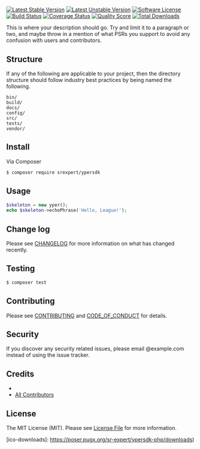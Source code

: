 # 
[![Latest Stable Version](https://poser.pugx.org/sr-expert/ypersdk-php/v)](//packagist.org/packages/sr-expert/ypersdk-php)
[![Latest Unstable Version](https://poser.pugx.org/sr-expert/ypersdk-php/v/unstable)](//packagist.org/packages/sr-expert/ypersdk-php)
[![Software License][ico-license]](LICENSE.md)
[![Build Status][ico-travis]](https://travis-ci.com/github/sr-expert/ypersdk-php)
[![Coverage Status][ico-scrutinizer]][link-scrutinizer]
[![Quality Score][ico-code-quality]][link-code-quality]
[![Total Downloads](https://poser.pugx.org/sr-expert/ypersdk-php/downloads)](//packagist.org/packages/sr-expert/ypersdk-php)

This is where your description should go. Try and limit it to a paragraph or two, and maybe throw in a mention of what
PSRs you support to avoid any confusion with users and contributors.

## Structure

If any of the following are applicable to your project, then the directory structure should follow industry best practices by being named the following.

```
bin/        
build/
docs/
config/
src/
tests/
vendor/
```


## Install

Via Composer

``` bash
$ composer require srexpert/ypersdk
```

## Usage

``` php
$skeleton = new yper();
echo $skeleton->echoPhrase('Hello, League!');
```

## Change log

Please see [CHANGELOG](CHANGELOG.md) for more information on what has changed recently.

## Testing

``` bash
$ composer test
```

## Contributing

Please see [CONTRIBUTING](CONTRIBUTING.md) and [CODE_OF_CONDUCT](CODE_OF_CONDUCT.md) for details.

## Security

If you discover any security related issues, please email @example.com instead of using the issue tracker.

## Credits

- [][link-author]
- [All Contributors][link-contributors]

## License

The MIT License (MIT). Please see [License File](LICENSE.md) for more information.

[ico-version]: https://poser.pugx.org/sr-expert/ypersdk-php/v
[ico-license]: https://img.shields.io/badge/license-MIT-brightgreen.svg?style=flat-square
[ico-travis]: https://travis-ci.com/sr-expert/ypersdk-php.svg?branch=master
[ico-scrutinizer]: https://img.shields.io/scrutinizer/coverage/g/sr-expert/.svg?style=flat-square
[ico-code-quality]: https://img.shields.io/scrutinizer/g/sr-expert/.svg?style=flat-square
[ico-downloads]: https://poser.pugx.org/sr-expert/ypersdk-php/downloads)

[link-packagist]: https://packagist.org/packages/sr-expert/ypersdk-php
[link-travis]: https://travis-ci.com/github/sr-expert/ypersdk-php
[link-scrutinizer]: https://scrutinizer-ci.com/g/sr-expert//code-structure
[link-code-quality]: https://scrutinizer-ci.com/g/sr-expert/
[link-downloads]: https://packagist.org/packages/sr-expert/
[link-author]: https://github.com/
[link-contributors]: ../../contributors
